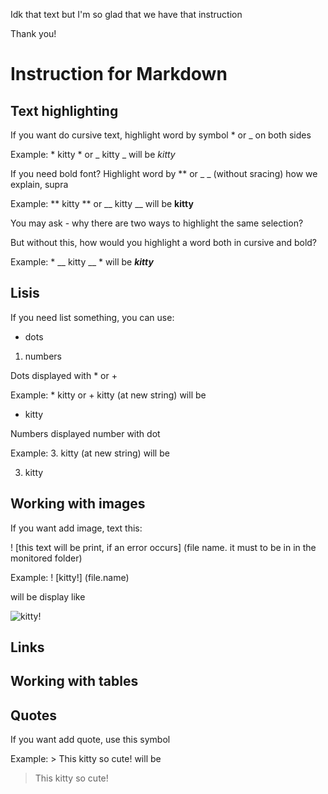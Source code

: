 Idk that text but I'm so glad that we have that instruction 

Thank you!

# Instruction for Markdown

## Text highlighting
If you want do cursive text, highlight word by symbol * or _ on both sides

Example: * kitty * or _ kitty _ will be *kitty*

If you need bold font? Highlight word by ** or _ _ (without sracing) how we explain, supra

Example: ** kitty ** or __ kitty __ will be **kitty**

You may ask - why there are two ways to highlight the same selection?

But without this, how would you highlight a word both in cursive and bold?

Example: * __ kitty __ * will be *__kitty__*

## Lisis
If you need list something, you can use:
 * dots
 1. numbers

 Dots displayed with * or +

Example: * kitty or + kitty (at new string) will be
* kitty

Numbers displayed number with dot

Example: 3. kitty (at new string) will be

3. kitty

## Working with images
If you want add image, text this:

! [this text will be print, if an error occurs] (file name. it must to be in in the monitored folder)

Example: ! [kitty!] (file.name) 

will be display like

![kitty!](1043.jpg)

## Links

## Working with tables

## Quotes

If you want add quote, use this symbol
> 

Example: > This kitty so cute! will be 

>This kitty so cute!

